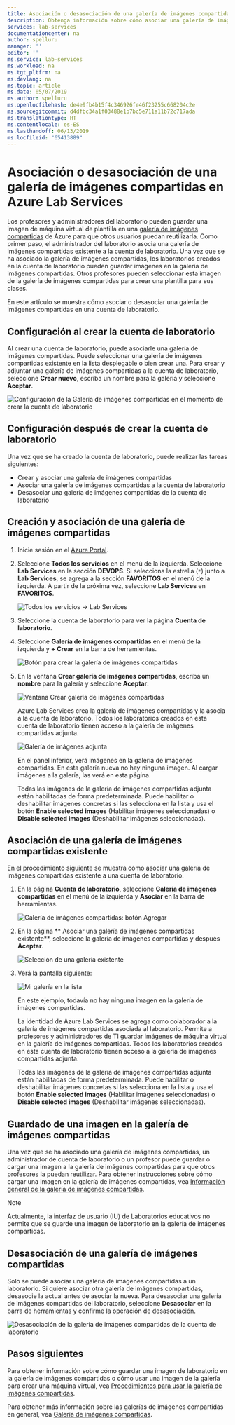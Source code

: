 ```yaml
---
title: Asociación o desasociación de una galería de imágenes compartidas en Azure Lab Services | Microsoft Docs
description: Obtenga información sobre cómo asociar una galería de imágenes compartidas a un laboratorio en Azure Lab Services.
services: lab-services
documentationcenter: na
author: spelluru
manager: ''
editor: ''
ms.service: lab-services
ms.workload: na
ms.tgt_pltfrm: na
ms.devlang: na
ms.topic: article
ms.date: 05/07/2019
ms.author: spelluru
ms.openlocfilehash: de4e9fb4b15f4c346926fe46f23255c668204c2e
ms.sourcegitcommit: d4dfbc34a1f03488e1b7bc5e711a11b72c717ada
ms.translationtype: HT
ms.contentlocale: es-ES
ms.lasthandoff: 06/13/2019
ms.locfileid: "65413889"
---
```

# <a name="attach-or-detach-a-shared-image-gallery-in-azure-lab-services"></a>Asociación o desasociación de una galería de imágenes compartidas en Azure Lab Services
Los profesores y administradores del laboratorio pueden guardar una imagen de máquina virtual de plantilla en una [galería de imágenes compartidas](../../virtual-machines/windows/shared-image-galleries.md) de Azure para que otros usuarios puedan reutilizarla. Como primer paso, el administrador del laboratorio asocia una galería de imágenes compartidas existente a la cuenta de laboratorio. Una vez que se ha asociado la galería de imágenes compartidas, los laboratorios creados en la cuenta de laboratorio pueden guardar imágenes en la galería de imágenes compartidas. Otros profesores pueden seleccionar esta imagen de la galería de imágenes compartidas para crear una plantilla para sus clases. 

En este artículo se muestra cómo asociar o desasociar una galería de imágenes compartidas en una cuenta de laboratorio. 

## <a name="configure-at-the-time-of-lab-account-creation"></a>Configuración al crear la cuenta de laboratorio
Al crear una cuenta de laboratorio, puede asociarle una galería de imágenes compartidas. Puede seleccionar una galería de imágenes compartidas existente en la lista desplegable o bien crear una. Para crear y adjuntar una galería de imágenes compartidas a la cuenta de laboratorio, seleccione **Crear nuevo**, escriba un nombre para la galería y seleccione **Aceptar**. 

![Configuración de la Galería de imágenes compartidas en el momento de crear la cuenta de laboratorio](../media/how-to-use-shared-image-gallery/new-lab-account.png)

## <a name="configure-after-the-lab-account-is-created"></a>Configuración después de crear la cuenta de laboratorio
Una vez que se ha creado la cuenta de laboratorio, puede realizar las tareas siguientes:

- Crear y asociar una galería de imágenes compartidas
- Asociar una galería de imágenes compartidas a la cuenta de laboratorio
- Desasociar una galería de imágenes compartidas de la cuenta de laboratorio

## <a name="create-and-attach-a-shared-image-gallery"></a>Creación y asociación de una galería de imágenes compartidas
1. Inicie sesión en el [Azure Portal](https://portal.azure.com).
2. Seleccione **Todos los servicios** en el menú de la izquierda. Seleccione **Lab Services** en la sección **DEVOPS**. Si selecciona la estrella (`*`) junto a **Lab Services**, se agrega a la sección **FAVORITOS** en el menú de la izquierda. A partir de la próxima vez, seleccione **Lab Services** en **FAVORITOS**.

    ![Todos los servicios -> Lab Services](../media/tutorial-setup-lab-account/select-lab-accounts-service.png)
3. Seleccione la cuenta de laboratorio para ver la página **Cuenta de laboratorio**. 
4. Seleccione **Galería de imágenes compartidas** en el menú de la izquierda y **+ Crear** en la barra de herramientas.  

    ![Botón para crear la galería de imágenes compartidas](../media/how-to-use-shared-image-gallery/new-shared-image-gallery-button.png)
5. En la ventana **Crear galería de imágenes compartidas**, escriba un **nombre** para la galería y seleccione **Aceptar**. 

    ![Ventana Crear galería de imágenes compartidas](../media/how-to-use-shared-image-gallery/create-shared-image-gallery-window.png)

    Azure Lab Services crea la galería de imágenes compartidas y la asocia a la cuenta de laboratorio. Todos los laboratorios creados en esta cuenta de laboratorio tienen acceso a la galería de imágenes compartidas adjunta. 

    ![Galería de imágenes adjunta](../media/how-to-use-shared-image-gallery/image-gallery-in-list.png)

    En el panel inferior, verá imágenes en la galería de imágenes compartidas. En esta galería nueva no hay ninguna imagen. Al cargar imágenes a la galería, las verá en esta página.     

    Todas las imágenes de la galería de imágenes compartidas adjunta están habilitadas de forma predeterminada. Puede habilitar o deshabilitar imágenes concretas si las selecciona en la lista y usa el botón **Enable selected images** (Habilitar imágenes seleccionadas) o **Disable selected images** (Deshabilitar imágenes seleccionadas).

## <a name="attach-an-existing-shared-image-gallery"></a>Asociación de una galería de imágenes compartidas existente
En el procedimiento siguiente se muestra cómo asociar una galería de imágenes compartidas existente a una cuenta de laboratorio. 

1. En la página **Cuenta de laboratorio**, seleccione **Galería de imágenes compartidas** en el menú de la izquierda y **Asociar** en la barra de herramientas. 

    ![Galería de imágenes compartidas: botón Agregar](../media/how-to-use-shared-image-gallery/sig-attach-button.png)
5. En la página  **	Asociar una galería de imágenes compartidas existente**, seleccione la galería de imágenes compartidas y después **Aceptar**.

    ![Selección de una galería existente](../media/how-to-use-shared-image-gallery/select-image-gallery.png)
6. Verá la pantalla siguiente: 

    ![Mi galería en la lista](../media/how-to-use-shared-image-gallery/my-gallery-in-list.png)
    
    En este ejemplo, todavía no hay ninguna imagen en la galería de imágenes compartidas.

    La identidad de Azure Lab Services se agrega como colaborador a la galería de imágenes compartidas asociada al laboratorio. Permite a profesores y administradores de TI guardar imágenes de máquina virtual en la galería de imágenes compartidas. Todos los laboratorios creados en esta cuenta de laboratorio tienen acceso a la galería de imágenes compartidas adjunta. 

    Todas las imágenes de la galería de imágenes compartidas adjunta están habilitadas de forma predeterminada. Puede habilitar o deshabilitar imágenes concretas si las selecciona en la lista y usa el botón **Enable selected images** (Habilitar imágenes seleccionadas) o **Disable selected images** (Deshabilitar imágenes seleccionadas). 

## <a name="save-an-image-to-the-shared-image-gallery"></a>Guardado de una imagen en la galería de imágenes compartidas
Una vez que se ha asociado una galería de imágenes compartidas, un administrador de cuenta de laboratorio o un profesor puede guardar o cargar una imagen a la galería de imágenes compartidas para que otros profesores la puedan reutilizar. Para obtener instrucciones sobre cómo cargar una imagen en la galería de imágenes compartidas, vea [Información general de la galería de imágenes compartidas](../../virtual-machines/windows/shared-images.md). 

> [!NOTE]
> Actualmente, la interfaz de usuario (IU) de Laboratorios educativos no permite que se guarde una imagen de laboratorio en la galería de imágenes compartidas. 

## <a name="detach-a-shared-image-gallery"></a>Desasociación de una galería de imágenes compartidas
Solo se puede asociar una galería de imágenes compartidas a un laboratorio. Si quiere asociar otra galería de imágenes compartidas, desasocie la actual antes de asociar la nueva. Para desasociar una galería de imágenes compartidas del laboratorio, seleccione **Desasociar** en la barra de herramientas y confirme la operación de desasociación. 

![Desasociación de la galería de imágenes compartidas de la cuenta de laboratorio](../media/how-to-use-shared-image-gallery/detach.png)

## <a name="next-steps"></a>Pasos siguientes
Para obtener información sobre cómo guardar una imagen de laboratorio en la galería de imágenes compartidas o cómo usar una imagen de la galería para crear una máquina virtual, vea [Procedimientos para usar la galería de imágenes compartidas](how-to-use-shared-image-gallery.md).

Para obtener más información sobre las galerías de imágenes compartidas en general, vea [Galería de imágenes compartidas](../../virtual-machines/windows/shared-image-galleries.md).
